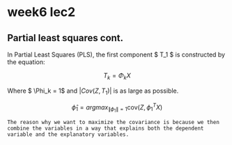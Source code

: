 # week6 lec2

## Partial least squares cont.


In Partial Least Squares (PLS), the first component $ T_1 $ is constructed by the equation:

$$ T_k = \Phi_k X $$

Where $ \Phi_k = 1$ and $|Cov(Z, T_1)|$ is as large as possible.


$$
\hat{\phi}_1 = argmax_{\|\phi_1\|=1} \text{cov}(Z, \phi_1^T X)
$$

```{tip}
The reason why we want to maximize the covariance is because we then combine the variables in a way that explains both the dependent variable and the explanatory variables.
```

